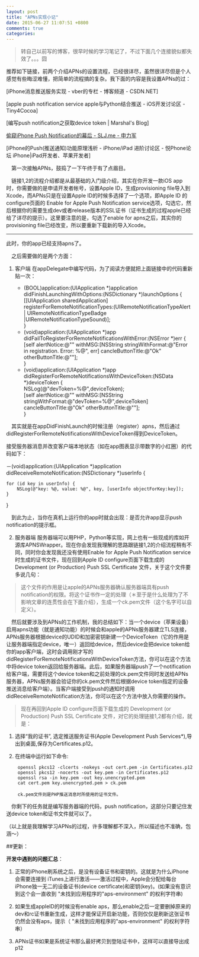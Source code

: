 ```yaml
---
layout: post
title: "APNs实现小记"
date: 2015-06-27 11:07:51 +0800
comments: true
categories: 
---
```


> 转自己以前写的博客，很早时候的学习笔记了，不过下面几个连接貌似都失效了。。。囧

推荐如下链接，前两个介绍APNs的设置流程，已经很详尽，虽然很详尽但是个人感觉有些晦涩难懂，把简单的流程搞的复杂。我下面的内容是我设置APNs的过：

[iPhone消息推送服务实现 - vber的专栏 - 博客频道 - CSDN.NET]

[apple push notification service apple与Python结合推送 - iOS开发讨论区 - Tiny4Cocoa]

[编写push notification之获取device token | Marshal's Blog]

[偷窥iPhone Push Notification的幕后 - SLJ.me - 申力军](http://slj.me/2010/02/iphone-push-notification/)

[iPhone的Push(推送通知)功能原理浅析 - iPhone/iPad 进阶讨论区 - 悦Phone论坛 iPhone|iPad开发者、苹果开发者]
 

&emsp;第一次接触APNs，鼓捣了一下午终于有了点眉目。

&emsp;链接1,2的流程介绍都是从最基础的入门级介绍，其实在你开发一款iOS app时，你需要做的是申请开发者帐号，设置Apple ID，生成provisioning file导入到Xcode，而APNs只是在设置Apple ID的时候多选择了一个选项，即Apple ID 的configure页面的 Enable for Apple Push Notification service选项，勾选它，然后根据你的需要生成dev或者release版本的SSL证书（证书生成的过程apple已经给了详尽的提示）。这里要注意的是，勾选了enable for apns之后，其实你的provisioning file已经改变，所以要重新下载新的导入Xcode。

-------------------
此时，你的app已经支持apns了。

&emsp;之后需要做的是两个方面：

1. 客户端 在appDelegate中编写代码，为了阅读方便就把上面链接中的代码重新贴一次：

    - (BOOL)application:(UIApplication *)application didFinishLaunchingWithOptions:(NSDictionary *)launchOptions {  
      [[UIApplication sharedApplication] registerForRemoteNotificationTypes:(UIRemoteNotificationTypeAlert |    UIRemoteNotificationTypeBadge |UIRemoteNotificationTypeSound)];  
    }  
    - (void)application:(UIApplication *)app didFailToRegisterForRemoteNotificationsWithError:(NSError *)err {  
      [self alertNotice:@"" withMSG:[NSString stringWithFormat:@"Error in registration. Error: %@", err] cancleButtonTitle:@"Ok" otherButtonTitle:@""];  
    }  
    - (void)application:(UIApplication *)app didRegisterForRemoteNotificationsWithDeviceToken:(NSData *)deviceToken {  
      NSLog(@"devToken=%@",deviceToken);  
      [self alertNotice:@"" withMSG:[NSString stringWithFormat:@"devToken=%@",deviceToken] cancleButtonTitle:@"Ok" otherButtonTitle:@""];  
    } 

&emsp;其实就是在appDidFinishLaunch的时候注册（register）apns，然后通过didRegisterForRemoteNotificationsWithDeviceToken得到DeviceToken。

接受服务器消息并改变客户端本地状态（如在app图表显示带数字的小红圈）的代码如下：

－(void)application:(UIApplication *)application didReceiveRemoteNotification:(NSDictionary *)userInfo {

    for (id key in userInfo) {
        NSLog(@"key: %@, value: %@", key, [userInfo objectForKey:key]);
    }    
}

&emsp;到此为止，当你在真机上运行你的app时就会出现：是否允许app显示push notification的提示框。

2. 服务器端 服务器端可以用PHP，Python等实现，网上也有一些现成的库如开源库APNSWrapper。现在你会发现我理解的思路跟链接1,2的介绍流程稍有不同，同时你会发现我还没有使用Enable for Apple Push Notification service时生成的证书文件，现在回到Apple ID configure页面下载生成的 Development (or Production) Push SSL Certificate 文件，关于这个文件要多说几句：

>这个文件的作用是让apple的APNs服务器确认服务器端具有push notification的权限。将这个证书作一定的处理（＊至于是什么处理为了不影响文章的连贯性会在下面介绍），生成一个ck.pem文件（这个名字可以自定义）。

&emsp;然后就要涉及到APNs的工作机制，我的总结如下：当一个device（苹果设备）启用apns功能（就是通知功能）的时候会和apple的APNs服务器建立TLS连接，APNs服务器根据device的UDID和加密密钥新建一个DeviceToken（它的作用是让服务器端指定device，唯一）返回给device，然后device会把device token给你的app客户端，这时会调用刚才写的didRegisterForRemoteNotificationsWithDeviceToken方法，你可以在这个方法中将device token返回给服务器端。此后，如果服务器端push了一个notification给客户端，需要将这个device token和之前处理的ck.pem文件同时发送给APNs服务器，APNs服务器会验证你的ck.pem文件然后根据device token指定的设备推送消息给客户端）。当客户端接受到push的通知时调用didReceiveRemoteNotification方法，你可以在这个方法中放入你需要的操作。

>现在再回到Apple ID configure页面下载生成的 Development (or Production) Push SSL Certificate 文件，对它的处理链接1,2都有介绍，就是：

1. 选择“我的证书”, 选定推送服务证书(Apple Development Push Services*),导出到桌面,保存为Certificates.p12。

2. 在终端中运行如下命令:

    	openssl pkcs12 -clcerts -nokeys -out cert.pem -in Certificates.p12  
    	openssl pkcs12 -nocerts -out key.pem -in Certificates.p12  
    	openssl rsa -in key.pem -out key.unencrypted.pem  
   	 	cat cert.pem key.unencrypted.pem > ck.pem  

		ck.pem文件则是PHP推送消息时所使用的证书文件。

&emsp;你剩下的任务就是编写服务器端的代码，push notification，这部分只要记住发送device token和证书文件就可以了。

（以上就是我理解学习APNs的过程，许多理解都不深入，所以描述也不准确，包涵～）


##更新：

**开发中遇到的问题汇总**：

1. 正常的iPhone刷系统之后，是没有设备证书和密钥的。这就是为什么iPhone会需要连接到 iTunes上进行激活——激活过程中，Apple会分配给每台iPhone独一无二的设备证书(device certificate)和密钥(key)。(如果没有意识到这个会一直收到 "未找到应用程序的"aps-environment" 的权利字符串)

2. 如果生成appleID的时候没有enable aps，那么enable之后一定要删掉原来的dev和rc证书重新生成，这样才能保证开启新功能，否则仅仅是刷新这张证书仍然会没有aps，提示（ "未找到应用程序的"aps-environment" 的权利字符串）

3. APNs证书如果是系统证书那么最好拷贝到登陆证书中，这样可以直接导出成p12

 

 

 